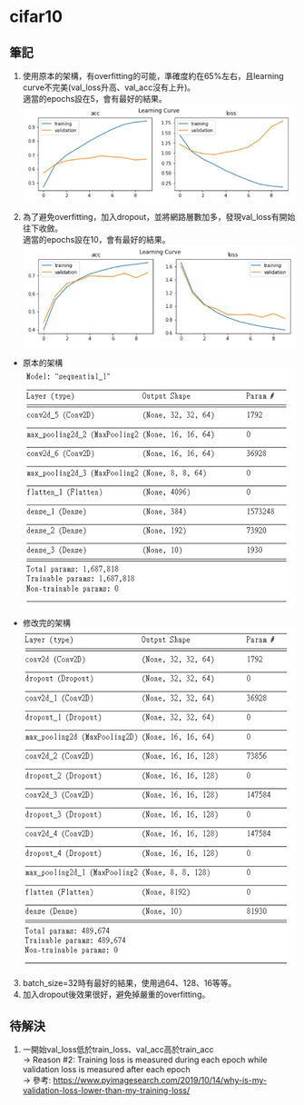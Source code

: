 # cifar10

## 筆記

1. 使用原本的架構，有overfitting的可能，準確度約在65%左右，且learning curve不完美(val_loss升高、val_acc沒有上升)。</br>
   適當的epochs設在5，會有最好的結果。</br>
![](./imgs/cifar10_0.6740909218788147_LearningCurve.jpg)

2. 為了避免overfitting，加入dropout，並將網路層數加多，發現val_loss有開始往下收斂。</br>
   適當的epochs設在10，會有最好的結果。</br>
![](./imgs/cifar10_0.7296969890594482_LearningCurve.jpg)


* 原本的架構</br>
![](./imgs/before.jpg)

* 修改完的架構</br>
![](./imgs/after.jpg)

3. batch_size=32時有最好的結果，使用過64、128、16等等。
4. 加入dropout後效果很好，避免掉嚴重的overfitting。

## 待解決

1. 一開始val_loss低於train_loss、val_acc高於train_acc</br>
-> Reason #2: Training loss is measured during each epoch while validation loss is measured after each epoch</br>
-> 參考: https://www.pyimagesearch.com/2019/10/14/why-is-my-validation-loss-lower-than-my-training-loss/</br>
